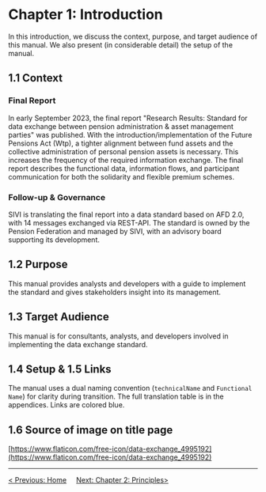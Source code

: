 # Chapter 1: Introduction
In this introduction, we discuss the context, purpose, and target audience of this manual. We also present (in considerable detail) the setup of the manual.

## 1.1 Context
### Final Report
In early September 2023, the final report "Research Results: Standard for data exchange between pension administration & asset management parties" was published.
With the introduction/implementation of the Future Pensions Act (Wtp), a tighter alignment between fund assets and the collective administration of personal pension assets is necessary. This increases the frequency of the required information exchange. The final report describes the functional data, information flows, and participant communication for both the solidarity and flexible premium schemes.

### Follow-up & Governance
SIVI is translating the final report into a data standard based on AFD 2.0, with 14 messages exchanged via REST-API. The standard is owned by the Pension Federation and managed by SIVI, with an advisory board supporting its development.

## 1.2 Purpose
This manual provides analysts and developers with a guide to implement the standard and gives stakeholders insight into its management.

## 1.3 Target Audience
This manual is for consultants, analysts, and developers involved in implementing the data exchange standard.

## 1.4 Setup & 1.5 Links
The manual uses a dual naming convention (`technicalName` and `Functional Name`) for clarity during transition. The full translation table is in the appendices. Links are colored blue.

## 1.6 Source of image on title page
[https://www.flaticon.com/free-icon/data-exchange_4995192](https://www.flaticon.com/free-icon/data-exchange_4995192)


---
[< Previous: Home](index.md)     [Next: Chapter 2: Principles>](chapter-2-principles.md)